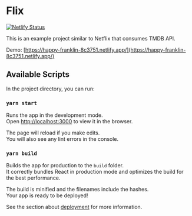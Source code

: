 # Flix

[![Netlify Status](https://api.netlify.com/api/v1/badges/b76ececc-7316-4cce-9996-818bdfab7ed5/deploy-status)](https://app.netlify.com/sites/happy-franklin-8c3751/deploys)

This is an example project similar to Netflix that consumes TMDB API.

Demo: [https://happy-franklin-8c3751.netlify.app/](https://happy-franklin-8c3751.netlify.app/)

## Available Scripts

In the project directory, you can run:

### `yarn start`

Runs the app in the development mode.\
Open [http://localhost:3000](http://localhost:3000) to view it in the browser.

The page will reload if you make edits.\
You will also see any lint errors in the console.

### `yarn build`

Builds the app for production to the `build` folder.\
It correctly bundles React in production mode and optimizes the build for the best performance.

The build is minified and the filenames include the hashes.\
Your app is ready to be deployed!

See the section about [deployment](https://facebook.github.io/create-react-app/docs/deployment) for more information.
